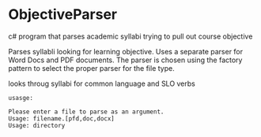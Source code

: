 # ObjectiveParser
c# program that parses academic syllabi trying to pull out course objective

Parses syllabli looking for learning objective. Uses a separate parser for Word Docs and PDF documents. The parser is chosen using the factory pattern to select the proper parser for the file type.

looks throug syllabi for common language and SLO verbs

```
usasge:

Please enter a file to parse as an argument.
Usage: filename.[pfd,doc,docx]
Usage: directory
```
